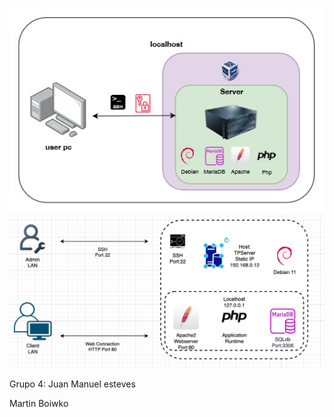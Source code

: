 ![Diagrama de topología](https://github.com/w4sp17/ComputacionAplicada24/blob/main/topologico.jpeg?raw=true)
![Diagrama de topología](https://github.com/w4sp17/ComputacionAplicada24/blob/main/topologico2.jpeg?raw=true)


Grupo 4:
Juan Manuel esteves

Martin Boiwko

